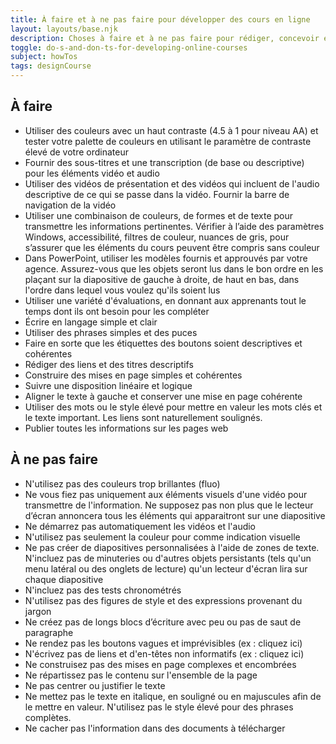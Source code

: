 ```yaml
---
title: À faire et à ne pas faire pour développer des cours en ligne
layout: layouts/base.njk
description: Choses à faire et à ne pas faire pour rédiger, concevoir et développer des cours en ligne
toggle: do-s-and-don-ts-for-developing-online-courses
subject: howTos
tags: designCourse
---
```


## À faire

- Utiliser des couleurs avec un haut contraste (4.5 à 1 pour niveau AA) et tester votre palette de couleurs en utilisant le paramètre de contraste élevé de votre ordinateur
- Fournir des sous-titres et une transcription (de base ou descriptive) pour les éléments vidéo et audio
- Utiliser des vidéos de présentation et des vidéos qui incluent de l'audio descriptive de ce qui se passe dans la vidéo. Fournir la barre de navigation de la vidéo
- Utiliser une combinaison de couleurs, de formes et de texte pour transmettre les informations pertinentes. Vérifier à l’aide des paramètres Windows, accessibilité, filtres de couleur, nuances de gris, pour s’assurer que les éléments du cours peuvent être compris sans couleur
- Dans PowerPoint, utiliser les modèles fournis et approuvés par votre agence. Assurez-vous que les objets seront lus dans le bon ordre en les plaçant sur la diapositive de gauche à droite, de haut en bas, dans l'ordre dans lequel vous voulez qu'ils soient lus
- Utiliser une variété d'évaluations, en donnant aux apprenants tout le temps dont ils ont besoin pour les compléter
- Écrire en langage simple et clair
- Utiliser des phrases simples et des puces
- Faire en sorte que les étiquettes des boutons soient descriptives et cohérentes
- Rédiger des liens et des titres descriptifs
- Construire des mises en page simples et cohérentes
- Suivre une disposition linéaire et logique
- Aligner le texte à gauche et conserver une mise en page cohérente
- Utiliser des mots ou le style élevé pour mettre en valeur les mots clés et le texte important. Les liens sont naturellement soulignés.
- Publier toutes les informations sur les pages web

## À ne pas faire

- N'utilisez pas des couleurs trop brillantes (fluo)
- Ne vous fiez pas uniquement aux éléments visuels d'une vidéo pour transmettre de l'information. Ne supposez pas non plus que le lecteur d’écran annoncera tous les éléments qui apparaitront sur une diapositive
- Ne démarrez pas automatiquement les vidéos et l'audio
- N'utilisez pas seulement la couleur pour comme indication visuelle
- Ne pas créer de diapositives personnalisées à l'aide de zones de texte. N'incluez pas de minuteries ou d'autres objets persistants (tels qu'un menu latéral ou des onglets de lecture) qu'un lecteur d'écran lira sur chaque diapositive
- N'incluez pas des tests chronométrés
- N'utilisez pas des figures de style et des expressions provenant du jargon
- Ne créez pas de longs blocs d’écriture avec peu ou pas de saut de paragraphe
- Ne rendez pas les boutons vagues et imprévisibles (ex : cliquez ici)
- N'écrivez pas de liens et d'en-têtes non informatifs (ex : cliquez ici)
- Ne construisez pas des mises en page complexes et encombrées
- Ne répartissez pas le contenu sur l'ensemble de la page
- Ne pas centrer ou justifier le texte
- Ne mettez pas le texte en italique, en souligné ou en majuscules afin de le mettre en valeur. N'utilisez pas le style élevé pour des phrases complètes.
- Ne cacher pas l'information dans des documents à télécharger
